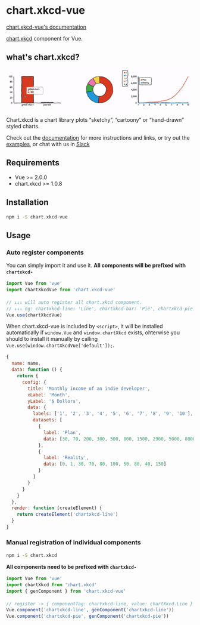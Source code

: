 # chart.xkcd-vue

[chart.xkcd-vue's documentation](https://shiyiya.github.io/chart.xkcd-vue/)

[chart.xkcd](https://timqian.com/chart.xkcd/) component for Vue.

## what's chart.xkcd?

[![](https://raw.githubusercontent.com/timqian/images/master/20190819131226.gif)](https://timqian.com/chart.xkcd/)

Chart.xkcd is a chart library plots “sketchy”, “cartoony” or “hand-drawn” styled charts.

Check out the [documentation](https://timqian.com/chart.xkcd/) for more instructions and links, or try out the [examples](./index.html), or chat with us in [Slack](https://join.slack.com/t/t9tio/shared_invite/enQtNjgzMzkwMDM0NTE3LTE5ZTUzYjU4Y2I0YzRiZjNkYTkzMzE1ZmM0NDdmYzRlZmMxNGY1MzZlN2EwYjYyNWVlMWY0Nzk2MDBhNWZlY2I)

## Requirements

- Vue >= 2.0.0
- chart.xkcd >= 1.0.8

## Installation

```bash
npm i -S chart.xkcd-vue
```

## Usage

### Auto register components

You can simply import it and use it.
**All components will be prefixed with `chartxkcd-`**

```js
import Vue from 'vue'
import chartXkcdVue from 'chart.xkcd-vue'

// ↓↓↓ will auto register all chart.xkcd component.
// ↓↓↓ eg: chartxkcd-line: 'Line', chartxkcd-bar: 'Pie', chartxkcd-pie: 'Bar' ...
Vue.use(chartXkcdVue)
```

When chart.xkcd-vue is included by `<script>`, it will be installed automatically if `window.Vue` and `window.chartXkcd` exists, ohterwise you should to install it manually by calling `Vue.use(window.chartXkcdVue['default']);`.

```js
{
  name: name,
  data: function () {
    return {
      config: {
        title: 'Monthly income of an indie developer',
        xLabel: 'Month',
        yLabel: '$ Dollors',
        data: {
          labels: ['1', '2', '3', '4', '5', '6', '7', '8', '9', '10'],
          datasets: [
            {
              label: 'Plan',
              data: [30, 70, 200, 300, 500, 800, 1500, 2900, 5000, 8000]
            },
            {
              label: 'Reality',
              data: [0, 1, 30, 70, 80, 100, 50, 80, 40, 150]
            }
          ]
        }
      }
    }
  },
  render: function (createElement) {
    return createElement('chartxkcd-line')
  }
}
```

### Manual registration of individual components

```bash
npm i -S chart.xkcd
```

**All components need to be prefixed with `chartxkcd-`**

```js
import Vue from 'vue'
import chartXkcd from 'chart.xkcd'
import { genComponent } from 'chart.xkcd-vue'

// register -> { componentTag: chartxkcd-line, value: chartXkcd.Line }
Vue.component('chartxkcd-line', genComponent('chartxkcd-line'))
Vue.component('chartxkcd-pie', genComponent('chartxkcd-pie'))
```
